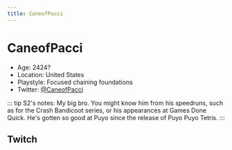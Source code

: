 ```yaml
---
title: CaneofPacci
---
```

# CaneofPacci
* Age: 2424?
* Location: United States
* Playstyle: Focused chaining foundations
* Twitter: [@CaneofPacci](https://twitter.com/caneofpacci)

::: tip S2's notes:
My big bro. You might know him from his speedruns, such as for the Crash Bandicoot series, or his appearances at Games Done Quick. He's gotten so good at Puyo since the release of Puyo Puyo Tetris.
:::

## Twitch
<Twitch :id="'caneofpacci'" />